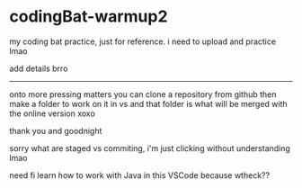 # codingBat-warmup2
my coding bat practice, just for reference. i need to upload and practice lmao

add details brro

___________________
onto more pressing matters you can clone a repository from github
then make a folder to work on it in vs and that folder is what will be merged with the online version xoxo

thank you and goodnight

sorry what are staged vs commiting, i'm just clicking without understanding lmao

need fi learn how to work with Java in this VSCode because wtheck??
